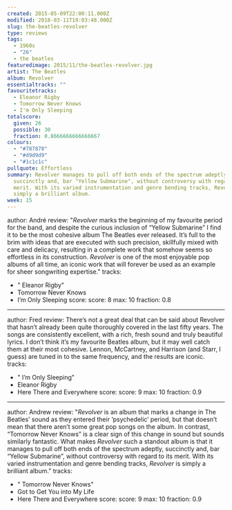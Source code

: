```yaml
---
created: 2015-05-09T22:00:11.000Z
modified: 2018-03-11T19:03:48.000Z
slug: the-beatles-revolver
type: reviews
tags:
  - 1960s
  - "26"
  - the beatles
featuredimage: 2015/11/the-beatles-revolver.jpg
artist: The Beatles
album: Revolver
essentialtracks: ""
favouritetracks:
  - Eleanor Rigby
  - Tomorrow Never Knows
  - I'm Only Sleeping
totalscore:
  given: 26
  possible: 30
  fraction: 0.8666666666666667
colours:
  - "#787878"
  - "#d9d9d9"
  - "#1c1c1c"
pullquote: Effortless
summary: Revolver manages to pull off both ends of the spectrum adeptly,
  succinctly and, bar "Yellow Submarine", without controversy with regard to its
  merit. With its varied instrumentation and genre bending tracks, Revolver is
  simply a brilliant album.
week: 15
---
```

author: André
review: "*Revolver* marks the beginning of my favourite period for the band, and
  despite the curious inclusion of “Yellow Submarine” I find it to be the most
  cohesive album The Beatles ever released. It’s full to the brim with ideas
  that are executed with such precision, skillfully mixed with care and
  delicacy, resulting in a complete work that somehow seems so effortless in its
  construction. *Revolver* is one of the most enjoyable pop albums of all time,
  an iconic work that will forever be used as an example for sheer songwriting
  expertise."
tracks:
  - " Eleanor Rigby"
  - ­Tomorrow Never Knows
  - ­I’m Only Sleeping
score:
  score: 8
  max: 10
  fraction: 0.8
---
author: Fred
review: There’s not a great deal that can be said about Revolver that hasn’t
  already been quite thoroughly covered in the last fifty years. The songs are
  consistently excellent, with a rich, fresh sound and truly beautiful lyrics. I
  don’t think it’s my favourite Beatles album, but it may well catch them at
  their most cohesive. Lennon, McCartney, and Harrison (and Starr, I guess) are
  tuned in to the same frequency, and the results are iconic.
tracks:
  - " I’m Only Sleeping"
  - ­Eleanor Rigby
  - ­Here There and Everywhere
score:
  score: 9
  max: 10
  fraction: 0.9
---
author: Andrew
review: "*Revolver* is an album that marks a change in The Beatles’ sound as
  they entered their ‘psychedelic’ period, but that doesn’t mean that there
  aren’t some great pop songs on the album. In contrast, “Tomorrow Never Knows”
  is a clear sign of this change in sound but sounds similarly fantastic. What
  makes *Revolver* such a standout album is that it manages to pull off both
  ends of the spectrum adeptly, succinctly and, bar “Yellow Submarine”, without
  controversy with regard to its merit. With its varied instrumentation and
  genre bending tracks, *Revolver* is simply a brilliant album."
tracks:
  - " Tomorrow Never Knows"
  - ­Got to Get You into My Life
  - ­Here There and Everywhere
score:
  score: 9
  max: 10
  fraction: 0.9
